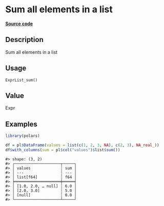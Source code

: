

# Sum all elements in a list

[**Source code**](https://github.com/pola-rs/r-polars/tree/8dac37e8bf89bcd080a13d0ed20dd1dc2bee615f/R/expr__list.R#L20)

## Description

Sum all elements in a list

## Usage

<pre><code class='language-R'>ExprList_sum()
</code></pre>

## Value

Expr

## Examples

``` r
library(polars)

df = pl$DataFrame(values = list(c(1, 2, 3, NA), c(2, 3), NA_real_))
df$with_columns(sum = pl$col("values")$list$sum())
```

    #> shape: (3, 2)
    #> ┌────────────────────┬─────┐
    #> │ values             ┆ sum │
    #> │ ---                ┆ --- │
    #> │ list[f64]          ┆ f64 │
    #> ╞════════════════════╪═════╡
    #> │ [1.0, 2.0, … null] ┆ 6.0 │
    #> │ [2.0, 3.0]         ┆ 5.0 │
    #> │ [null]             ┆ 0.0 │
    #> └────────────────────┴─────┘
